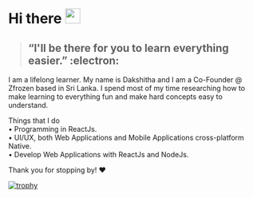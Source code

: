 # Hi there <img src="https://raw.githubusercontent.com/aemmadi/aemmadi/master/wave.gif" width="30px" height="30px">

> ## “I'll be there for you to learn everything easier.” :electron:    

I am a lifelong learner. My name is Dakshitha and I am a Co-Founder @ Zfrozen based in Sri Lanka. 
I spend most of my time researching how to make learning to everything fun and make hard concepts easy to understand.

Things that I do  
• Programming in ReactJs.  
• UI/UX, both Web Applications and Mobile Applications cross-platform Native.  
• Develop Web Applications with ReactJs and NodeJs.  

Thank you for stopping by! ❤️

[![trophy](https://github-profile-trophy.vercel.app/?username=dakshithadissanayaka&theme=onedark&column=5&margin-w=15&margin-h=15)](https://github.com/dakshithadissanayaka/github-profile-trophy)
